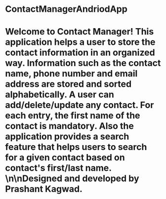 # ContactManagerAndriodApp

# Welcome to Contact Manager! This application helps a user to store the contact information in an organized way. Information such as the contact name, phone number and email address are stored and sorted alphabetically. A user can add/delete/update any contact. For each entry, the first name of the contact is mandatory. Also the application provides a search feature that helps users to search for a given contact based on contact\'s first/last name. \n\nDesigned and developed by Prashant Kagwad.
